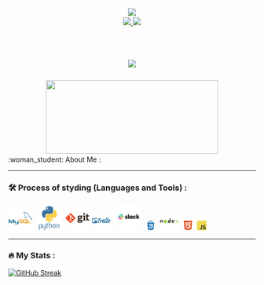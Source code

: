 <div id="header" align="center">
 <img src="https://media.giphy.com/media/L1R1tvI9svkIWwpVYr/giphy.gif" width="275"/>
<div id="badges">
<a href="https://web.telegram.org/k/">
<img src="https://img.shields.io/badge/Facebook-green?logo=facebook&logoColor=white alt="Telegram Badge"/>
</a>  
<a href="https://web.telegram.org/k/">
 <img src="https://img.shields.io/badge/Telegram-green?logo=telegram&logoColor=white alt="Facebook Badge"/>
</a>  
</div>
<img src="https://komarev.com/ghpvc/?username=KatyaMy&style=flat-square&color=blue" alt=""/>
<h1>
  <img src="https://media.giphy.com/media/wcC8VA7quA6G9pA8Iy/giphy.gif"width="125"/>
</h1>
</div>

<div align="center">
  <img src="https://media.giphy.com/media/xT9IgMGA3fUwit1ZiE/giphy.gif" width=350" height="150"/>
</div>
:woman_student: About Me :
</div>
                                                                                               
---

### :hammer_and_wrench: Process of styding (Languages and Tools) :
<div>
<img src="https://github.com/devicons/devicon/blob/master/icons/mysql/mysql-original-wordmark.svg" title="MySQL"  alt="MySQL" width="50" height="50"/>&nbsp;
<img src="https://github.com/devicons/devicon/blob/master/icons/python/python-original-wordmark.svg" title="Python" alt="Python" width="50" height="50"/>&nbsp;
<img src="https://github.com/devicons/devicon/blob/master/icons/git/git-original-wordmark.svg" title="Git" **alt="Git" width="50" height="50"/>
<img src="https://github.com/devicons/devicon/blob/master/icons/trello/trello-plain-wordmark.svg" title="Trello" alt="Trello" width="40" height="40"/>&nbsp;
<img src="https://github.com/devicons/devicon/blob/master/icons/slack/slack-original-wordmark.svg" title="Slack" alt="Slack" width="55" height="55"/>&nbsp;
<img src="https://github.com/devicons/devicon/blob/master/icons/css3/css3-plain-wordmark.svg"  title="CSS3" alt="CSS" width="20" height="20"/>&nbsp;
<img src="https://github.com/devicons/devicon/blob/master/icons/nodejs/nodejs-original-wordmark.svg" title="NodeJS" alt="NodeJS" width="40" height="40"/>&nbsp;
<img src="https://github.com/devicons/devicon/blob/master/icons/html5/html5-original.svg" title="HTML5" alt="HTML" width="20" height="20"/>&nbsp;
<img src="https://github.com/devicons/devicon/blob/master/icons/javascript/javascript-original.svg" title="JavaScript" alt="JavaScript" width="20" height="20"/>&nbsp;
</div>                                                                                             
                                                    
---

### :fire: My Stats :

[![GitHub Streak](http://github-readme-streak-stats.herokuapp.com?user=KatyaMY&theme=dark&background=000000)](https://git.io/streak-stats)


